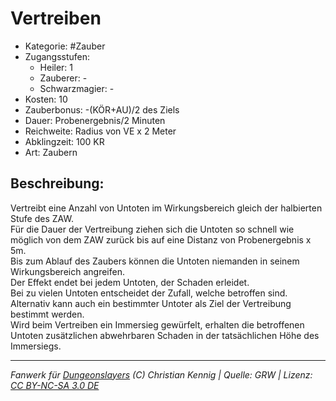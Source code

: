 # Vertreiben  
- Kategorie: #Zauber  
- Zugangsstufen:  
  - Heiler: 1  
  - Zauberer: -  
  - Schwarzmagier: -  
- Kosten: 10  
- Zauberbonus: -(KÖR+AU)/2 des Ziels  
- Dauer: Probenergebnis/2 Minuten  
- Reichweite: Radius von VE x 2 Meter  
- Abklingzeit: 100 KR  
- Art: Zaubern     

## Beschreibung:
Vertreibt eine Anzahl von Untoten im Wirkungsbereich gleich der halbierten Stufe des ZAW.<br>Für die Dauer der Vertreibung ziehen sich die Untoten so schnell wie möglich von dem ZAW zurück bis auf eine Distanz von Probenergebnis x 5m.<br>Bis zum Ablauf des Zaubers können die Untoten niemanden in seinem Wirkungsbereich angreifen.<br>Der Effekt endet bei jedem Untoten, der Schaden erleidet.<br>Bei zu vielen Untoten entscheidet der Zufall, welche betroffen sind. Alternativ kann auch ein bestimmter Untoter als Ziel der Vertreibung bestimmt werden.<br>Wird beim Vertreiben ein Immersieg gewürfelt, erhalten die betroffenen Untoten zusätzlichen abwehrbaren Schaden in der tatsächlichen Höhe des Immersiegs.


___
*Fanwerk für [Dungeonslayers](https://www.dungeonslayers.net/) (C) Christian Kennig | Quelle: GRW | Lizenz: [CC BY-NC-SA 3.0 DE](https://creativecommons.org/licenses/by-nc-sa/3.0/de/)*